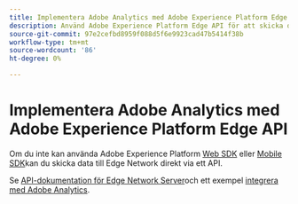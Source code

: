 ```yaml
---
title: Implementera Adobe Analytics med Adobe Experience Platform Edge API
description: Använd Adobe Experience Platform Edge API för att skicka data till Adobe Analytics.
source-git-commit: 97e2cefbd8959f088d5f6e9923cad47b5414f38b
workflow-type: tm+mt
source-wordcount: '86'
ht-degree: 0%

---
```


# Implementera Adobe Analytics med Adobe Experience Platform Edge API

Om du inte kan använda Adobe Experience Platform [Web SDK](../web-sdk/overview.md) eller [Mobile SDK](../mobile-sdk/overview.md)kan du skicka data till Edge Network direkt via ett API.

Se [API-dokumentation för Edge Network Server](https://experienceleague.adobe.com/docs/experience-platform/edge-network-server-api/overview.html)och ett exempel [integrera med Adobe Analytics](https://experienceleague.adobe.com/docs/experience-platform/edge-network-server-api/interacting-other-adobe-solutions/interacting-adobe-analytics.html).
